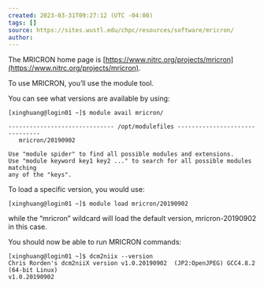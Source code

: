 ```yaml
---
created: 2023-03-31T09:27:12 (UTC -04:00)
tags: []
source: https://sites.wustl.edu/chpc/resources/software/mricron/
author:
---
```


The MRICRON home page is [https://www.nitrc.org/projects/mricron](https://www.nitrc.org/projects/mricron).

To use MRICRON, you’ll use the module tool.

You can see what versions are available by using:

```
[xinghuang@login01 ~]$ module avail mricron/

------------------------------ /opt/modulefiles -------------------------------
   mricron/20190902

Use "module spider" to find all possible modules and extensions.
Use "module keyword key1 key2 ..." to search for all possible modules matching
any of the "keys".
```

To load a specific version, you would use:

```
[xinghuang@login01 ~]$ module load mricron/20190902
```

while the “mricron” wildcard will load the default version, mricron-20190902 in this case.

You should now be able to run MRICRON commands:

```
[xinghuang@login01 ~]$ dcm2niix --version
Chris Rorden's dcm2niiX version v1.0.20190902  (JP2:OpenJPEG) GCC4.8.2 (64-bit Linux)
v1.0.20190902
```
